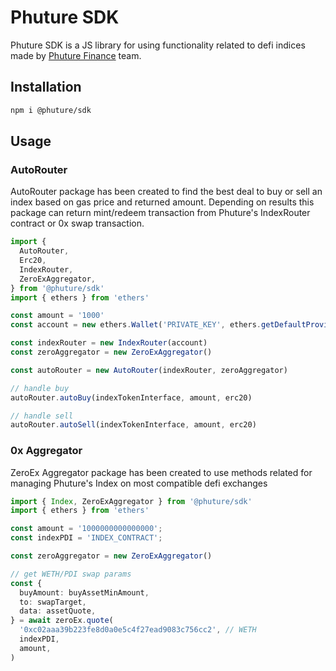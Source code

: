 # Phuture SDK

Phuture SDK is a JS library for using functionality related to defi indices made by [Phuture Finance](https://www.phuture.finance/) team.

## Installation

```bash
npm i @phuture/sdk
```

## Usage

### AutoRouter

AutoRouter package has been created to find the best deal to buy or sell an index based on gas price and returned amount. Depending on results this package can return mint/redeem transaction from Phuture's IndexRouter contract or 0x swap transaction.

```typescript
import {
  AutoRouter,
  Erc20,
  IndexRouter,
  ZeroExAggregator,
} from '@phuture/sdk'
import { ethers } from 'ethers'

const amount = '1000'
const account = new ethers.Wallet('PRIVATE_KEY', ethers.getDefaultProvider())

const indexRouter = new IndexRouter(account)
const zeroAggregator = new ZeroExAggregator()

const autoRouter = new AutoRouter(indexRouter, zeroAggregator)

// handle buy
autoRouter.autoBuy(indexTokenInterface, amount, erc20)

// handle sell
autoRouter.autoSell(indexTokenInterface, amount, erc20)
```

### 0x Aggregator

ZeroEx Aggregator package has been created to use methods related for managing Phuture's Index on most compatible defi exchanges

```typescript
import { Index, ZeroExAggregator } from '@phuture/sdk'
import { ethers } from 'ethers'

const amount = '1000000000000000';
const indexPDI = 'INDEX_CONTRACT';

const zeroAggregator = new ZeroExAggregator()

// get WETH/PDI swap params
const {
  buyAmount: buyAssetMinAmount,
  to: swapTarget,
  data: assetQuote,
} = await zeroEx.quote(
  '0xc02aaa39b223fe8d0a0e5c4f27ead9083c756cc2', // WETH
  indexPDI,
  amount,
)
```
